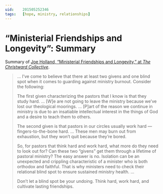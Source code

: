 ```yaml
---
uid:	201505252346
tags:	[hope, ministry, relationships]
---
```


# “Ministerial Friendships and Longevity”: Summary

Summary of [Joe Holland, “Ministerial Friendships and Longevity,” at *The Christward Collective*](http://www.alliancenet.org/christward/ministerial-friendships-and-longevity).

> … I’ve come to believe that there at least two givens and one blind spot when it comes to guarding against ministry burnout. Consider the following:
> 
> The first given characterizing the pastors that I know is that they study hard. … [W]e are not going to leave the ministry because we’ve lost our theological moorings. … [P]art of the reason we continue in ministry is due to an insatiable intellectual interest in the things of God and a desire to teach them to others.
> 
> The second given is that pastors in our circles usually work hard — fingers-to-the-bone hard. … These men may burn out from exhaustion, but they won’t quit because they’re bored.
> 
> So, for pastors that think hard and work hard, what more do they need to look out for? Can these two “givens” get them through a lifetime of pastoral ministry? The easy answer is no. Isolation can be an unexpected and crippling characteristic of a minister who is both orthodox and faithful. That is why ministers need to check their relational blind spot to ensure sustained ministry health. …
> 
> Don’t let a blind spot be your undoing. Think hard, work hard, and cultivate lasting friendships.
